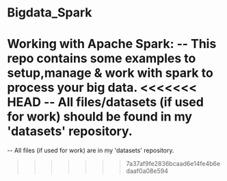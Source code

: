 # Bigdata_Spark
Working with Apache Spark:
-- This repo contains some examples to setup,manage & work with spark to process your big data.
<<<<<<< HEAD
-- All files/datasets (if used for work) should be found in my 'datasets' repository.
=======
-- All files (if used for work) are in my 'datasets' repository.
>>>>>>> 7a37af9fe2836bcaad6e14fe4b6edaaf0a08e594

